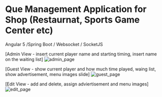 # Que Management Application for Shop (Restaurnat, Sports Game Center etc)

Angular 5 /Spring Boot / Websocket / SocketJS 

[Admin View - insert current player name and starting timing, insert name on the waiting list]
![admin_page](https://user-images.githubusercontent.com/6167859/39475587-57fec92c-4d8b-11e8-9b80-8ec5302a2f97.jpg)

[Guest View - show current player and how much time played, waing list, show advertisement, menu images slide]
![guest_page](https://user-images.githubusercontent.com/6167859/39475641-9590558a-4d8b-11e8-97d3-c742c599bcb6.jpg)

[Edit View - add and delete, assign adviertisement and menu images]
![edit_page](https://user-images.githubusercontent.com/6167859/39533392-7b6b7d2a-4e61-11e8-86ca-f4af244cb624.jpg)

